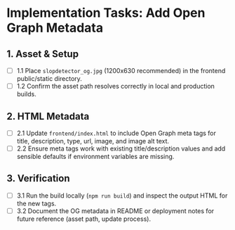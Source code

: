 # Implementation Tasks: Add Open Graph Metadata

## 1. Asset & Setup
- [ ] 1.1 Place `slopdetector_og.jpg` (1200x630 recommended) in the frontend public/static directory.
- [ ] 1.2 Confirm the asset path resolves correctly in local and production builds.

## 2. HTML Metadata
- [ ] 2.1 Update `frontend/index.html` to include Open Graph meta tags for title, description, type, url, image, and image alt text.
- [ ] 2.2 Ensure meta tags work with existing title/description values and add sensible defaults if environment variables are missing.

## 3. Verification
- [ ] 3.1 Run the build locally (`npm run build`) and inspect the output HTML for the new tags.
- [ ] 3.2 Document the OG metadata in README or deployment notes for future reference (asset path, update process).
